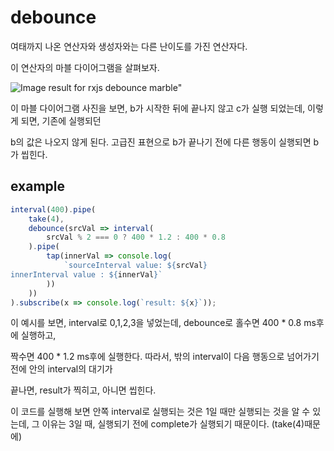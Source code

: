 # debounce

여태까지 나온 연산자와 생성자와는 다른 난이도를 가진 연산자다.

이 연산자의 마블 다이어그램을 살펴보자.

![Image result for rxjs debounce marble"](https://rxjs-dev.firebaseapp.com/assets/images/marble-diagrams/debounce.png)

이 마블 다이어그램 사진을 보면, b가 시작한 뒤에 끝나지 않고 c가 실행 되었는데, 이렇게 되면, 기존에 실행되던

b의 값은 나오지 않게 된다. 고급진 표현으로 b가 끝나기 전에 다른 행동이 실행되면 b가 씹힌다.



## example

```javascript
interval(400).pipe(
    take(4),
    debounce(srcVal => interval(
        srcVal % 2 === 0 ? 400 * 1.2 : 400 * 0.8
    ).pipe(
        tap(innerVal => console.log(
            `sourceInterval value: ${srcVal}
innerInterval value : ${innerVal}`
        ))
    ))
).subscribe(x => console.log(`result: ${x}`));
```

이 예시를 보면, interval로 0,1,2,3을 넣었는데, debounce로 홀수면 400 * 0.8 ms후에 실행하고, 

짝수면 400 * 1.2 ms후에 실행한다. 따라서, 밖의 interval이 다음 행동으로 넘어가기 전에 안의 interval의 대기가 

끝나면, result가 찍히고, 아니면 씹힌다.

이 코드를 실행해 보면 안쪽 interval로 실행되는 것은 1일 때만 실행되는 것을 알 수 있는데, 그 이유는 3일 때, 실행되기 전에 complete가 실행되기 때문이다. (take(4)때문에)

